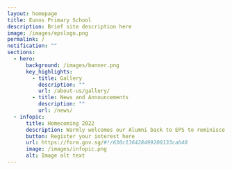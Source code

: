 ```yaml
---
layout: homepage
title: Eunos Primary School
description: Brief site description here
image: /images/epslogo.png
permalink: /
notification: ""
sections:
  - hero:
      background: /images/banner.png
      key_highlights:
        - title: Gallery
          description: ""
          url: /about-us/gallery/
        - title: News and Announcements
          description: ""
          url: /news/
  - infopic:
      title: Homecoming 2022
      description: Warmly welcomes our Alumni back to EPS to reminisce and reconnect!
      button: Register your interest here
      url: https://form.gov.sg/#!/630c136428499200133cab40
      image: /images/infopic.png
      alt: Image alt text
---
```



